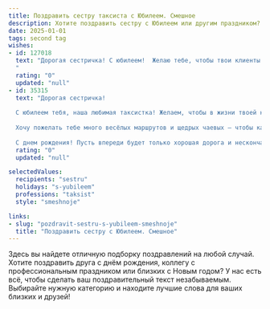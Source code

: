 ```yaml
---
title: Поздравить сестру таксиста с Юбилеем. Смешное
description: Хотите поздравить сестру с Юбилеем или другим праздником? Наш ИИ создаст незабываемое поздравление, а вы обязательно выделитесь среди других.  
date: 2025-01-01
tags: second tag
wishes:
- id: 127018
  text: "Дорогая сестричка! С юбилеем!  Желаю тебе, чтобы твои клиенты были всегда вежливыми, чаевые – щедрыми, а пробки – только на дорогах, а не в твоей голове! Пусть каждый день твоей работы будет как праздничный заезд – быстрый, лёгкий и прибыльный!  Ну и, конечно же, здоровья крепкого, как подвеска твоей машины!
  "
  rating: "0"
  updated: "null"
- id: 35315
  text: "Дорогая сестричка!
  
  С юбилеем тебя, наша любимая таксистка! Желаем, чтобы в жизни твоей не было пробок, а только зелёные светофоры удачи на каждом перекрёстке! Пусть клиенты всегда будут дружелюбными и не теряют своего терпения в пути, как ты в пробке!
  
  Хочу пожелать тебе много весёлых маршрутов и щедрых чаевых — чтобы каждое \"спасибо\" звучало как симфония радости! Пусть твоя жизнь будет такой же яркой и интересной, как ночной город в огнях, а твой ум – быстрым, как твой такси!
  
  С днем рождения! Пусть впереди будет только хорошая дорога и нескончаемая удача! 🚖💖"
  rating: "0"
  updated: "null"

selectedValues:
  recipients: "sestru"
  holidays: "s-yubileem"
  professions: "taksist"
  style: "smeshnoje"

links:
- slug: "pozdravit-sestru-s-yubileem-smeshnoje"
  title: "Поздравить сестру с Юбилеем. Смешное"
---
```


Здесь вы найдете отличную подборку поздравлений на любой случай.
Хотите поздравить друга с днём рождения, коллегу с профессиональным праздником или близких с Новым годом? У нас есть всё, чтобы сделать ваш поздравительный текст незабываемым. Выбирайте нужную категорию и находите лучшие слова для ваших близких и друзей!
